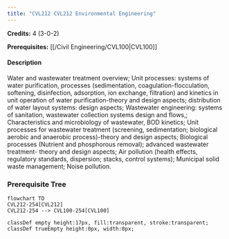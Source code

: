 ```yaml
---
title: "CVL212 CVL212 Environmental Engineering"
---
```

**Credits:** 4 (3-0-2)

**Prerequisites:** [[/Civil Engineering/CVL100|CVL100]]

#### Description
Water and wastewater treatment overview; Unit processes: systems of water purification, processes (sedimentation, coagulation-flocculation, softening, disinfection, adsorption, ion exchange, filtration) and kinetics in unit operation of water purification-theory and design aspects; distribution of water layout systems: design aspects; Wastewater engineering: systems of sanitation, wastewater collection systems design and flows,; Characteristics and microbiology of wastewater, BOD kinetics; Unit processes for wastewater treatment (screening, sedimentation; biological aerobic and anaerobic process)-theory and design aspects; Biological processes (Nutrient and phosphorous removal); advanced wastewater treatment- theory and design aspects; Air pollution (health effects, regulatory standards, dispersion; stacks, control systems); Municipal solid waste management; Noise pollution.

### Prerequisite Tree

```mermaid
flowchart TD
CVL212-254[CVL212]
CVL212-254 --> CVL100-254[CVL100]

classDef empty height:17px, fill:transparent, stroke:transparent;
classDef trueEmpty height:0px, width:0px;
```